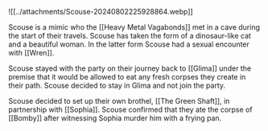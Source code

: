 ![[../attachments/Scouse-20240802225928864.webp]]

Scouse is a mimic who the [[Heavy Metal Vagabonds]] met in a cave during the start of their travels. Scouse has taken the form of a dinosaur-like cat and a beautiful woman. In the latter form Scouse had a sexual encounter with [[Wren]]. 

Scouse stayed with the party on their journey back to [[Glima]] under the premise that it would be allowed to eat any fresh corpses they create in their path. Scouse decided to stay in Glima and not join the party. 

Scouse decided to set up their own brothel, [[The Green Shaft]], in partnership with [[Sophia]]. Scouse confirmed that they ate the corpse of [[Bomby]] after witnessing Sophia murder him with a frying pan.